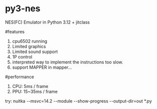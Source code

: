 # py3-nes
NES(FC) Emulator in Python 3.12 + jitclass

#features
1. cpu6502 running
2. Limited graphics
3. Limited sound support
4. 1P control
5. interpreted way to implement the instructions too slow. 
6. support MAPPER in mapper...

#performance
1. CPU: 5ms / frame
2. PPU: 15~35ms / frame

try:
nuitka --msvc=14.2 --module --show-progress --output-dir=out *.py